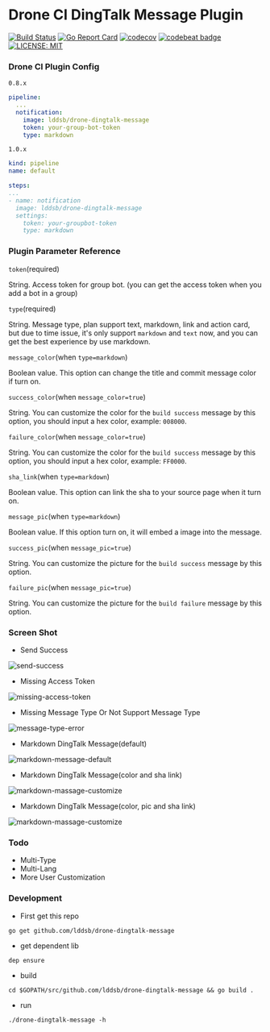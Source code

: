 # Drone CI DingTalk Message Plugin
[![Build Status](https://drone.lddsb.com/api/badges/lddsb/drone-dingtalk-message/status.svg)](https://drone.lddsb.com/lddsb/drone-dingtalk-message) [![Go Report Card](https://goreportcard.com/badge/github.com/lddsb/drone-dingtalk-message)](https://goreportcard.com/report/github.com/lddsb/drone-dingtalk-message) [![codecov](https://codecov.io/gh/lddsb/drone-dingtalk-message/branch/master/graph/badge.svg)](https://codecov.io/gh/lddsb/drone-dingtalk-message) [![codebeat badge](https://codebeat.co/badges/23f68b84-1fd2-4f29-8467-9285c1e0facc)](https://codebeat.co/projects/github-com-lddsb-drone-dingtalk-message-master) [![LICENSE: MIT](https://img.shields.io/github/license/lddsb/drone-dingtalk-message.svg?style=flat-square)](LICENSE)

### Drone CI Plugin Config
`0.8.x`
```yaml
pipeline:
  ...
  notification:
    image: lddsb/drone-dingtalk-message
    token: your-group-bot-token
    type: markdown
```

`1.0.x`
```yaml
kind: pipeline
name: default

steps:
...
- name: notification
  image: lddsb/drone-dingtalk-message
  settings:
    token: your-groupbot-token
    type: markdown

```

### Plugin Parameter Reference
`token`(required)

String. Access token for group bot. (you can get the access token when you add a bot in a group)

`type`(required)

String. Message type, plan support text, markdown, link and action card, but due to time issue, it's only support `markdown` and `text` now, and you can get the best experience by use markdown.

`message_color`(when `type=markdown`)

Boolean value. This option can change the title and commit message color if turn on.

`success_color`(when `message_color=true`)

String. You can customize the color for the `build success` message by this option, you should input a hex color, example: `008000`.

`failure_color`(when `message_color=true`)

String. You can customize the color for the `build success` message by this option, you should input a hex color, example: `FF0000`.

`sha_link`(when `type=markdown`)

Boolean value. This option can link the sha to your source page when it turn on.

`message_pic`(when `type=markdown`)

Boolean value. If this option turn on,  it will embed a image into the message.

`success_pic`(when `message_pic=true`)

String. You can customize the picture for the `build success` message by this option.

`failure_pic`(when `message_pic=true`)

String. You can customize the picture for the `build failure` message by this option.

### Screen Shot
- Send Success

![send-success](https://i.imgur.com/cECppkW.jpg)

- Missing Access Token

![missing-access-token](https://i.imgur.com/Su7iiyw.jpg)

- Missing Message Type Or Not Support Message Type

![message-type-error](https://i.imgur.com/qtJ4DsA.jpg)

- Markdown DingTalk Message(default)

![markdown-message-default](https://i.imgur.com/Bl7cT1y.jpg)

- Markdown DingTalk Message(color and sha link)

![markdown-massage-customize](https://i.imgur.com/pzdFzIw.jpg)

- Markdown DingTalk Message(color, pic and sha link)

![markdown-massage-customize](https://i.imgur.com/xFrCTZp.jpg)

### Todo

- Multi-Type
- Multi-Lang
- More User Customization


### Development

- First get this repo
```shell
go get github.com/lddsb/drone-dingtalk-message
```
- get dependent lib
```shell
dep ensure
```
- build
```shell
cd $GOPATH/src/github.com/lddsb/drone-dingtalk-message && go build .
```
- run
```shell
./drone-dingtalk-message -h
```